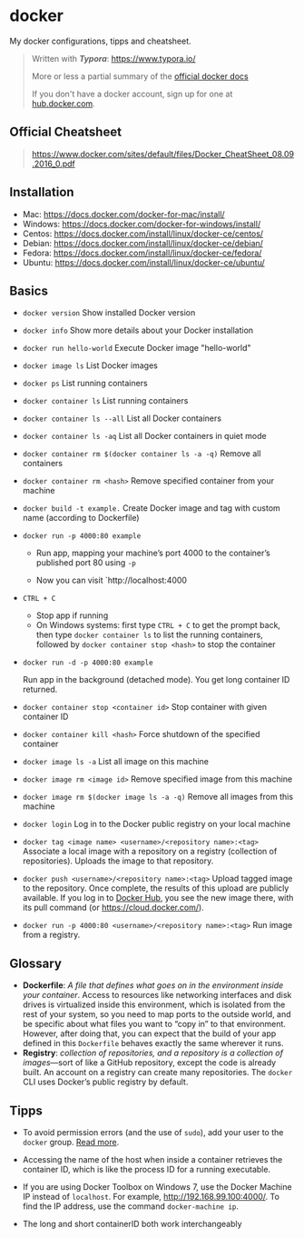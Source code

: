 # docker
My docker configurations, tipps and cheatsheet.

> Written with ***Typora***: https://www.typora.io/
>
> More or less a partial summary of the [official docker docs](https://docs.docker.com/)
>
> If you don't have a docker account, sign up for one at [hub.docker.com](https://hub.docker.com/).



## Official Cheatsheet

> https://www.docker.com/sites/default/files/Docker_CheatSheet_08.09.2016_0.pdf



## Installation

* Mac: https://docs.docker.com/docker-for-mac/install/
* Windows: https://docs.docker.com/docker-for-windows/install/
* Centos: https://docs.docker.com/install/linux/docker-ce/centos/
* Debian: https://docs.docker.com/install/linux/docker-ce/debian/
* Fedora: https://docs.docker.com/install/linux/docker-ce/fedora/
* Ubuntu: https://docs.docker.com/install/linux/docker-ce/ubuntu/



## Basics

* `docker version` 
  Show installed Docker version
* `docker info` 
  Show more details about your Docker installation

* `docker run hello-world` 
  Execute Docker image "hello-world"

* `docker image ls` 
  List Docker images



* `docker ps` 
  List running containers
* `docker container ls` 
  List running containers
* `docker container ls --all` 
  List all Docker containers
* `docker container ls -aq` 
  List all Docker containers in quiet mode
* `docker container rm $(docker container ls -a -q)`
  Remove all containers
* `docker container rm <hash>`
  Remove specified container from your machine



* `docker build -t example.` 
  Create Docker image and tag with custom name (according to Dockerfile)

* `docker run -p 4000:80 example`

  * Run app, mapping your machine’s port 4000 to the container’s published port 80 using `-p`

  * Now you can visit `http://localhost:4000

* `CTRL + C`

  * Stop app if running
  * On Windows systems: first type `CTRL + C` to get the prompt back, then type  `docker container ls`  to list the running containers, followed by `docker container stop <hash>`  to stop the container

* `docker run -d -p 4000:80 example` 

  Run app in the background (detached mode). You get long container ID returned.

* `docker container stop <container id>`
  Stop container with given container ID

* `docker container kill <hash>`
  Force shutdown of the specified container



* `docker image ls -a` 
  List all image on this machine
* `docker image rm <image id>` 
  Remove specified image from this machine

* `docker image rm $(docker image ls -a -q)` 
  Remove all images from this machine



* `docker login` 
  Log in to the Docker public registry on your local machine
* `docker tag <image name> <username>/<repository name>:<tag>` 
  Associate a local image with a repository on a registry (collection of repositories). Uploads the image to that repository.
* `docker push <username>/<repository name>:<tag>` 
  Upload tagged image to the repository. Once complete, the results of this upload are publicly available. If you log in to [Docker Hub](https://hub.docker.com/), you see the new image there, with its pull command (or https://cloud.docker.com/).
* `docker run -p 4000:80 <username>/<repository name>:<tag>` 
  Run image from a registry.





## Glossary

* **Dockerfile**: *A file that defines what goes on in the environment inside your container*. Access to resources like networking interfaces and disk drives is virtualized inside this environment, which is isolated from the rest of your system, so you need to map ports to the outside world, and be specific about what files you want to “copy in” to that environment. However, after doing that, you can expect that the build of your app defined in this `Dockerfile` behaves exactly the same wherever it runs.
* **Registry**: *collection of repositories, and a repository is a collection of images*—sort of like a GitHub repository, except the code is already built. An account on a registry can create many repositories. The `docker` CLI uses Docker’s public registry by default.

## Tipps

* To avoid permission errors (and the use of `sudo`), add your user to the `docker` group. [Read more](https://docs.docker.com/engine/installation/linux/linux-postinstall/).

* Accessing the name of the host when inside a container retrieves the container ID, which is like the process ID for a running executable.
* If you are using Docker Toolbox on Windows 7, use the Docker Machine IP instead of `localhost`. For example, http://192.168.99.100:4000/. To find the IP address, use the command `docker-machine ip`.
* The long and short containerID both work interchangeably



